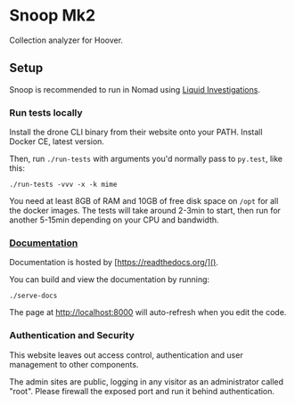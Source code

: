 # Snoop Mk2

Collection analyzer for Hoover.

## Setup

Snoop is recommended to run in Nomad using [Liquid Investigations][].

[Liquid Investigations]: https://github.com/liquidinvestigations


### Run tests locally

Install the drone CLI binary from their website onto your PATH. Install Docker
CE, latest version.

Then, run `./run-tests` with arguments you'd normally pass to `py.test`, like this:

    ./run-tests -vvv -x -k mime

You need at least 8GB of RAM and 10GB of free disk space on `/opt` for all the
docker images. The tests will take around 2-3min to start, then run for another
5-15min depending on your CPU and bandwidth.


### [Documentation](https://hoover-snoop2.readthedocs.io/)

Documentation is hosted by [https://readthedocs.org/]().

You can build and view the documentation by running:

    ./serve-docs

The page at [http://localhost:8000]() will auto-refresh when you edit the code.


### Authentication and Security

This website leaves out access control, authentication and user management to other components.

The admin sites are public, logging in any visitor as an administrator called "root".
Please firewall the exposed port and run it behind authentication.
